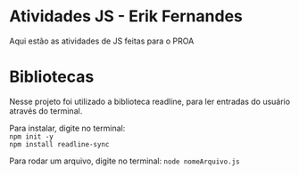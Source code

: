 # Atividades JS - Erik Fernandes

Aqui estão as atividades de JS feitas para o PROA

# Bibliotecas

Nesse projeto foi utilizado a biblioteca readline, para ler entradas do usuário
através do terminal.

Para instalar, digite no terminal:
<br/>
`npm init -y`
<br/>
`npm install readline-sync`

Para rodar um arquivo, digite no terminal:
`node nomeArquivo.js`
